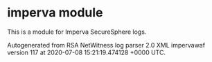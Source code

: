 # imperva module

This is a module for Imperva SecureSphere logs.

Autogenerated from RSA NetWitness log parser 2.0 XML impervawaf version 117
at 2020-07-08 15:21:19.474128 +0000 UTC.

